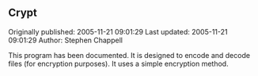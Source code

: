 ## Crypt 
Originally published: 2005-11-21 09:01:29 
Last updated: 2005-11-21 09:01:29 
Author: Stephen Chappell 
 
This program has been documented. It is designed to encode and decode files (for encryption purposes). It uses a simple encryption method.
